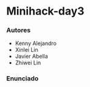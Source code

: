 # Minihack-day3

### Autores 

- Kenny Alejandro
- Xinlei Lin
- Javier Abella
- Zhiwei Lin

### Enunciado

